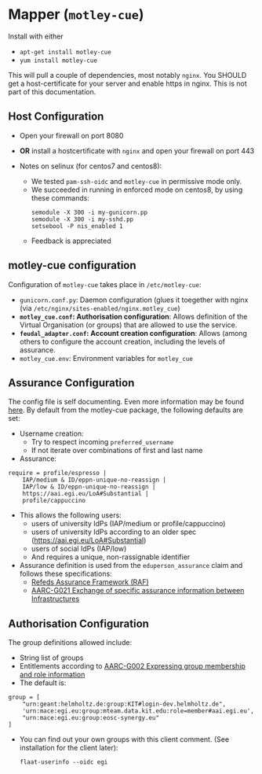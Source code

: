 # Mapper (`motley-cue`)

Install with either
- `apt-get install motley-cue`
- `yum install motley-cue`

This will pull a couple of dependencies, most notably `nginx`. You SHOULD
get a host-certificate for your server and enable https in nginx. This is
not part of this documentation. 

## Host Configuration

- Open your firewall on port 8080
- **OR** install a hostcertificate with `nginx` and open your firewall on
    port 443

- Notes on selinux (for centos7 and centos8):
    - We tested `pam-ssh-oidc` and `motley-cue` in permissive mode only.
    - We succeeded in running in enforced mode on centos8, by using these
        commands:
        ```config
        semodule -X 300 -i my-gunicorn.pp
        semodule -X 300 -i my-sshd.pp
        setsebool -P nis_enabled 1
        ```
    - Feedback is appreciated

## motley-cue configuration

Configuration of `motley-cue` takes place in `/etc/motley-cue`:
- `gunicorn.conf.py`: Daemon configuration (glues it toegether with nginx (via `/etc/nginx/sites-enabled/nginx.motley_cue`)
- **`motley_cue.conf`: Authorisation configuration**: Allows definition of
    the Virtual Organisation (or groups) that are allowed to use the service.
- **`feudal_adapter.conf`: Account creation configuration**: Allows (among
    others to configure the account creation, including the levels of
    assurance. 
- `motley_cue.env`: Environment variables for `motley_cue`

## Assurance Configuration
The config file is self documenting. Even more information
may be found [here](https://git.scc.kit.edu/feudal/feudalAdapterLdf).
By default from the motley-cue package, the following defaults are
set:
- Username creation: 
    - Try to respect incoming `preferred_username`
    - If not iterate over combinations of first and last name
- Assurance:
```
require = profile/espresso |
    IAP/medium & ID/eppn-unique-no-reassign |
    IAP/low & ID/eppn-unique-no-reassign |
    https://aai.egi.eu/LoA#Substantial |
    profile/cappuccino
```
- This allows the following users:
    - users of university IdPs (IAP/medium or profile/cappuccino)
    - users of university IdPs according to an older spec (https://aai.egi.eu/LoA#Substantial)
    - users of social IdPs (IAP/low)
    - And requires a unique, non-rassignable identifier
- Assurance definition is used from the `eduperson_assurance` claim
and follows these specifications:
    - [Refeds Assurance Framework (RAF)](https://refeds.org/assurance)
    - [AARC-G021 Exchange of specific assurance information between Infrastructures](https://aarc-community.org/guidelines/aarc-g021)

## Authorisation Configuration
The group definitions allowed include:
- String list of groups
- Entitlements according to [AARC-G002 Expressing group membership and role information](https://aarc-community.org/wp-content/uploads/2017/11/AARC-JRA1.4A-201710.pdf)
- The default is:
```
group = [
    "urn:geant:helmholtz.de:group:KIT#login-dev.helmholtz.de",
    'urn:mace:egi.eu:group:mteam.data.kit.edu:role=member#aai.egi.eu',
    "urn:mace:egi.eu:group:eosc-synergy.eu"
]
```
- You can find out your own groups with this client comment. (See installation for the client later):

    `flaat-userinfo --oidc egi`


